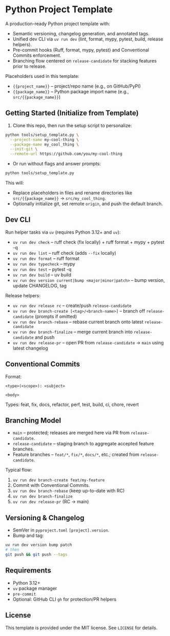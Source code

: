 # Python Project Template

A production-ready Python project template with:

- Semantic versioning, changelog generation, and annotated tags.
- Unified dev CLI via `uv run dev` (lint, format, mypy, pytest, build, release helpers).
- Pre-commit hooks (Ruff, format, mypy, pytest) and Conventional Commits enforcement.
- Branching flow centered on `release-candidate` for stacking features prior to release.

Placeholders used in this template:
- `{{project_name}}` – project/repo name (e.g., on GitHub/PyPI)
- `{{package_name}}` – Python package import name (e.g., `src/{{package_name}}`)

## Getting Started (Initialize from Template)

1) Clone this repo, then run the setup script to personalize:

```bash
python tools/setup_template.py \
  --project-name my-cool-thing \
  --package-name my_cool_thing \
  --init-git \
  --remote-url https://github.com/you/my-cool-thing
```

- Or run without flags and answer prompts:

```bash
python tools/setup_template.py
```

This will:
- Replace placeholders in files and rename directories like `src/{{package_name}}` → `src/my_cool_thing`.
- Optionally initialize git, set remote `origin`, and push the default branch.

## Dev CLI

Run helper tasks via `uv` (requires Python 3.12+ and `uv`):

- `uv run dev check` – ruff check (fix locally) + ruff format + mypy + pytest -q
- `uv run dev lint` – ruff check (adds `--fix` locally)
- `uv run dev format` – ruff format
- `uv run dev typecheck` – mypy
- `uv run dev test` – pytest -q
- `uv run dev build` – uv build
- `uv run dev version current|bump <major|minor|patch>` – bump version, update CHANGELOG, tag

Release helpers:
- `uv run dev release rc` – create/push `release-candidate`
- `uv run dev branch-create [<tag>/<branch-name>]` – branch off `release-candidate` (prompts if omitted)
- `uv run dev branch-rebase` – rebase current branch onto latest `release-candidate`
- `uv run dev branch-finalize` – merge current branch into `release-candidate` and push
- `uv run dev release-pr` – open PR from `release-candidate` → `main` using latest changelog

## Conventional Commits

Format:

```
<type>(<scope>): <subject>

<body>
```

Types: feat, fix, docs, refactor, perf, test, build, ci, chore, revert

## Branching Model

- `main` – protected; releases are merged here via PR from `release-candidate`.
- `release-candidate` – staging branch to aggregate accepted feature branches.
- Feature branches – `feat/*`, `fix/*`, `docs/*`, etc.; created from `release-candidate`.

Typical flow:

1. `uv run dev branch-create feat/my-feature`
2. Commit with Conventional Commits.
3. `uv run dev branch-rebase` (keep up-to-date with RC)
4. `uv run dev branch-finalize`
5. `uv run dev release-pr` (RC → main)

## Versioning & Changelog

- SemVer in `pyproject.toml` `[project].version`.
- Bump and tag:

```bash
uv run dev version bump patch
# then
git push && git push --tags
```

## Requirements

- Python 3.12+
- `uv` package manager
- `pre-commit`
- Optional: GitHub CLI `gh` for protection/PR helpers

## License

This template is provided under the MIT license. See `LICENSE` for details.

